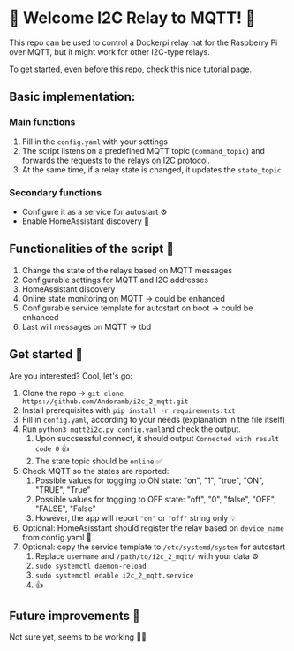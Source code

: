 # :satellite: Welcome I2C Relay to MQTT! :electric_plug:

This repo can be used to control a Dockerpi relay hat for the Raspberry Pi over MQTT, but it might work for other I2C-type relays.

To get started, even before this repo, check this nice [tutorial page](https://notenoughtech.com/rpi-hat/dockerpi-4-channel-relay/).

## Basic implementation:
### Main functions
 1. Fill in the `config.yaml` with your settings
 2. The script listens on a predefined MQTT topic (`command_topic`) and
    forwards the requests to the relays on I2C protocol.
 3. At the same time, if a relay state is changed, it updates the
    `state_topic`

### Secondary functions

 - Configure it as a service for autostart :gear:
 - Enable HomeAssistant discovery :house_with_garden:

## Functionalities of the script :toolbox:

 1. Change the state of the relays based on MQTT messages
 2. Configurable settings for MQTT and I2C  addresses
 3. HomeAssistant discovery
 4. Online state monitoring on MQTT -> could be enhanced
 5. Configurable service template for autostart on boot -> could be enhanced
 6. Last will messages on MQTT -> tbd

## Get started :rocket:

Are you interested? Cool, let's go:
 1. Clone the repo -> `git clone https://github.com/Andoramb/i2c_2_mqtt.git`
 2. Install prerequisites with `pip install -r requirements.txt`
 3. Fill in `config.yaml`, according to your needs (explanation in the file itself)
 4. Run `python3 mqtt2i2c.py config.yaml`and check the output.
    1. Upon succsessful connect, it should output `Connected with result code 0` :thumbsup:
    2. The state topic should be `online` :white_check_mark:
 5. Check MQTT so the states are reported:
    1. Possible values for toggling to ON state: "on", "1", "true", "ON", "TRUE", "True"
    2. Possible values for toggling to OFF state: "off", "0", "false", "OFF", "FALSE", "False"
    3. However, the app will report `"on"` or `"off"` string only :bulb:
 6. Optional: HomeAsisstant should register the relay based on `device_name` from config.yaml :house_with_garden:
 7. Optional: copy the service template to `/etc/systemd/system` for autostart
    1. Replace `username` and `/path/to/i2c_2_mqtt/` with your data :gear:
    2. `sudo systemctl daemon-reload`
    3. `sudo systemctl enable i2c_2_mqtt.service`
    4. :thumbsup:


## Future improvements :thought_balloon:

Not sure yet, seems to be working :man_shrugging:

